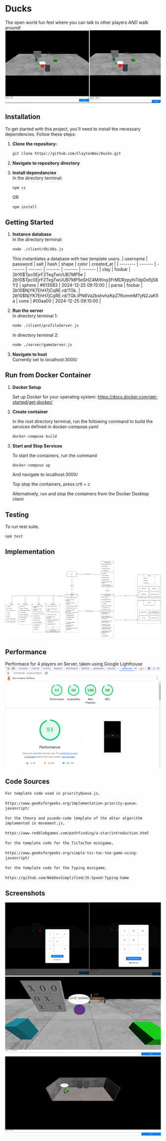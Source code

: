 # Ducks
The open world fun fest where you can talk to other players *AND* walk around!
![Soawnroom Scene](./readmeImages/MultiplayerScreenshot.png)


## Installation
To get started with this project, you'll need to install the necessary dependencies. Follow these steps:

1. **Clone the repository:**
   ```bash
   git clone https://github.com/ClaytonWas/Ducks.git
   ```

2. **Navigate to repository directory**

3. **Install dependancies** <br />
    In the directory terminal:
    ```bash
    npm ci
    ```
    OR
    ```bash
    npm install
    ```


## Getting Started

1. **Instance database** <br />
    In the directory terminal:
    ```bash
    node ./client/db/dbs.js
    ```
    This instantiates a database with two template users.
    | username    | password | salt | hash | shape | color | created_at |
    | -------- | ------- | ------- | ------- | ------- | ------- | ------- | 
    | clay  | foobar    | $2b$10$Tpc0EjrF2TegTwUUB7MP5e | $2b$10$Tpc0EjrF2TegTwUUB7MP5eSHZ4M/Knq3FrMDRzpyhiTdpDe5jS8Y2 | sphere | #613583 | 2024-12-25 09:15:00 |
    | parsa | foobar     | $2b$10$NjYK7EhH7jCqRE.rd/TGk. | $2b$10$NjYK7EhH7jCqRE.rd/TGk.IPN6Va2bshvhzKpZ7KommM7yN2JaK5a | cone | #00aa00 | 2024-12-25 09:15:00 |


2. **Run the server** <br />
    In directory terminal 1:
    ```bash
    node ./client/profileServer.js
    ```
    In directory terminal 2:
    ```bash
    node ./server/gameServer.js
    ```

3. **Navigate to host** <br /> 
    Currently set to localhost:3000/

## Run from Docker Container

1. **Docker Setup** <br />

    Set up Docker for your operating system: https://docs.docker.com/get-started/get-docker/

2. **Create container** <br />

    In the root directory terminal, run the following command to build the services defined in docker-compose.yaml
    ```bash
    docker-compose build
    ```

3. **Start and Stop Services** <br />

    To start the containers, run the command
    ```bash
    docker-compose up
    ```
    And navigate to localhost:3000/

    Top stop the containers, press crtl + c

    Alternatively, run and stop the containers from the Docker Desktop client

## Testing
To run test suite.
```bash
npm test
```

## Implementation
![Architecture Diagram](./readmeImages/DucksDiagram.png)

## Performance

Performace for 4 players on Server, taken using Google Lighthouse
![Architecture Diagram](./readmeImages/lighthouse_performance.png)


## Code Sources

    For template code used in priorityQueue.js,

    https://www.geeksforgeeks.org/implementation-priority-queue-javascript/

    For the theory and psuedo-code template of the aStar algorithm implemented in movement.js,

    https://www.redblobgames.com/pathfinding/a-star/introduction.html

    For the template code for the TicTacToe minigame,

    https://www.geeksforgeeks.org/simple-tic-tac-toe-game-using-javascript/

    For the template code for the Typing minigame,

    https://github.com/WebDevSimplified/JS-Speed-Typing-Game

## Screenshots

![TicTacToe Scene](./readmeImages/TicTacToeScreenshot.png)
![Gameroom Scene](./readmeImages/GameroomScreenshot.png)
![Spawnroom Scene](./readmeImages/SpawnroomScreenshot.png)
